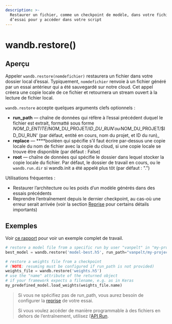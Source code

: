 ```yaml
---
description: >-
  Restaurer un fichier, comme un checkpoint de modèle, dans votre fichier local
  d’essai pour y accéder dans votre script
---
```


# wandb.restore\(\)

##  Aperçu

 Appeler `wandb.restore(nomdefichier)` restaurera un fichier dans votre dossier local d’essai. Typiquement, `nomdefichier` renvoie à un fichier généré par un essai antérieur qui a été sauvegardé sur notre cloud. Cet appel créera une copie locale de ce fichier et retournera un stream ouvert à la lecture de fichier local.

`wandb.restore` accepte quelques arguments clefs optionnels :

* **run\_path** — chaîne de données qui réfère à l’essai précédent duquel le fichier est extrait, formatté sous forme $NOM\_D\_ENTITE/$NOM\_DU\_PROJET/$ID\_DU\_RUN' ou _'$NOM\_DU\_PROJET/$ID\_DU\_RUN' \(par défaut, entité en cours, nom du projet, et ID du run\)_
* **replace** —  ****booléen qui spécifie s’il faut écrire par-dessus une copie locale du nom de fichier avec la copie du cloud, si une copie locale se trouve être disponible \(par défaut : False\)
* **root** — chaîne de données qui spécifie le dossier dans lequel stocker la copie locale du fichier. Par défaut, le dossier de travail en cours, ou le `wandb.run.dir` si wandb.init a été appelé plus tôt \(par défaut : "."\)

Utilisations fréquentes :

* Restaurer l’architecture ou les poids d’un modèle générés dans des essais précédents
*   Reprendre l’entraînement depuis le dernier checkpoint, au cas-où une erreur serait arrivée \(voir la section [Reprise](https://docs.wandb.ai/library/resuming) pour certains détails importants\) 

## Exemples

Voir [ce rapport](https://app.wandb.ai/lavanyashukla/save_and_restore/reports/Saving-and-Restoring-Models-with-W%26B--Vmlldzo3MDQ3Mw) pour voir un exemple complet de travail.

```python
# restore a model file from a specific run by user "vanpelt" in "my-project"
best_model = wandb.restore('model-best.h5', run_path="vanpelt/my-project/a1b2c3d")

# restore a weights file from a checkpoint
# (NOTE: resuming must be configured if run_path is not provided)
weights_file = wandb.restore('weights.h5')
# use the "name" attribute of the returned object
# if your framework expects a filename, e.g. as in Keras
my_predefined_model.load_weights(weights_file.name)
```

> Si vous ne spécifiez pas de run\_path, vous aurez besoin de configurer la [reprise](https://docs.wandb.ai/library/resuming) de votre essai. 
>
> Si vous voulez accéder de manière programmable à des fichiers en dehors de l’entraînement, utilisez l’[API Run](https://docs.wandb.ai/library/restore).


